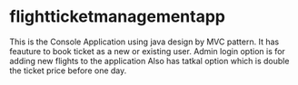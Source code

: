# flightticketmanagementapp
This is the Console Application using java design by MVC pattern.
It has feauture to book ticket as a new or existing user.
Admin login option is for adding new flights to the application
Also has  tatkal option which is double the ticket price before one day. 
